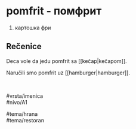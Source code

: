 # pomfrit - помфрит

1. картошка фри  

## Rečenice

Deca vole da jedu pomfrit sa [[kečap|kečapom]].  

Naručili smo pomfrit uz [[hamburger|hamburger]].  

<br>

#vrsta/imenica  
#nivo/A1  

#tema/hrana  
#tema/restoran  
